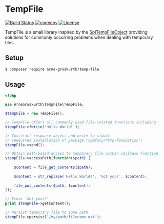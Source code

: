 # TempFile

[![Build Status](https://travis-ci.org/arnegroskurth/temp-file.svg?branch=master)](https://travis-ci.org/arnegroskurth/temp-file)
[![codecov](https://codecov.io/gh/arnegroskurth/temp-file/branch/master/graph/badge.svg)](https://codecov.io/gh/arnegroskurth/temp-file)
[![License](https://poser.pugx.org/agroskurth/temp-file/license)](https://packagist.org/packages/agroskurth/temp-file)

TempFile is a small library inspired by the [SplTempFileObject](http://php.net/manual/en/class.spltempfileobject.php) providing solutions for commonly occurring problems when dealing with temporary files.


## Setup

```bash
$ composer require arne-groskurth/temp-file
```

## Usage

```php
<?php

use ArneGroskurth\TempFile\TempFile;

$tempFile = new TempFile();

// TempFile offers all commonly used file-related functions including fread, fwrite, ftell, fseek and feof.
$tempFile->fwrite('Hello World!');

// Construct response object and write to stdout
// (Requires installation of package "symfony/http-foundation")
$tempFile->send();

// Obtain path-based access to temporary file within callback function
$tempFile->accessPath(function($path) {
    
    $content = file_get_contents($path);
    
    $content = str_replace('Hello World!', 'Got you!', $content);
    
    file_put_contents($path, $content);
});

// Echos 'Got yout!'
print $tempFile->getContent();

// Persist temporary file to some path
$tempFile->persist('/my/path/filename.ext');
```
